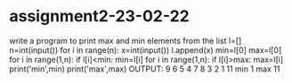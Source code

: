 # assignment2-23-02-22
write a program to print max and min elements from the list
l=[]
n=int(input())
for i in range(n):
    x=int(input())
    l.append(x)
min=l[0]
max=l[0]
for i in range(1,n):
    if l[i]<min:
        min=l[i]
    for i in range(1,n):
        if l[i]>max:
            max=l[i]
print('min',min)
print('max',max)
OUTPUT:
9
6
5
4
7
8
3
2
1
11
min 1
max 11
